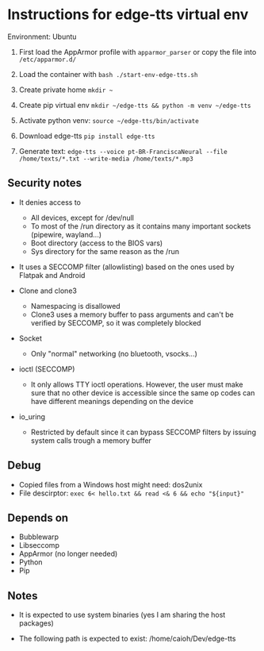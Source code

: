 # Instructions for edge-tts virtual env

Environment: Ubuntu

1. First load the AppArmor profile with `apparmor_parser` or copy the file into `/etc/apparmor.d/`

1. Load the container with `bash ./start-env-edge-tts.sh`

1. Create private home `mkdir ~`

1. Create pip virtual env `mkdir ~/edge-tts && python -m venv ~/edge-tts`

1. Activate python venv: `source ~/edge-tts/bin/activate`

1. Download edge-tts `pip install edge-tts`

1. Generate text: `edge-tts --voice pt-BR-FranciscaNeural --file /home/texts/*.txt --write-media /home/texts/*.mp3`

## Security notes

* It denies access to
    * All devices, except for /dev/null
    * To most of the /run directory as it contains many important sockets (pipewire, wayland...)
    * Boot directory (access to the BIOS vars)
    * Sys directory for the same reason as the /run

* It uses a SECCOMP filter (allowlisting) based on the ones used by Flatpak and Android

* Clone and clone3
    * Namespacing is disallowed
    * Clone3 uses a memory buffer to pass arguments and can't be verified by SECCOMP, so it was completely blocked

* Socket
    * Only "normal" networking (no bluetooth, vsocks...)

* ioctl (SECCOMP)
    * It only allows TTY ioctl operations. However, the user must make sure that no other device is accessible since the same op codes can have different meanings depending on the device

* io_uring
    * Restricted by default since it can bypass SECCOMP filters by issuing system calls trough a memory buffer

## Debug

* Copied files from a Windows host might need: dos2unix
* File descirptor: `exec 6< hello.txt && read <& 6 && echo "${input}"`

## Depends on

* Bubblewarp
* Libseccomp
* AppArmor (no longer needed)
* Python
* Pip

## Notes

* It is expected to use system binaries (yes I am sharing the host packages)

* The following path is expected to exist: /home/caioh/Dev/edge-tts
